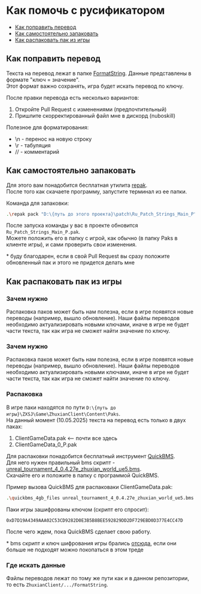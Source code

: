 # Как помочь с русификатором

- [Как поправить перевод](#как-поправить-перевод)
- [Как самостоятельно запаковать](#как-самостоятельно-запаковать)
- [Как распаковать пак из игры](#как-распаковать-пак-из-игры)

## Как поправить перевод

Текста на перевод лежат в папке [FormatString](../patch/Ru_Patch_Strings_Main_P/ZhuxianClient/gamedata/client/FormatString). 
Данные представлены в формате "ключ = значение". 
<br>Этот формат важно сохранять, игра будет искать перевод по ключу.

После правки перевода есть несколько вариантов:
1. Откройте Pull Request с изменениями (предпочтительный)
2. Пришлите скорректированный файл мне в дискорд (nuboskill)

Полезное для форматирования:
- \n - перенос на новую строку
- \r - табуляция
- // - комментарий

## Как самостоятельно запаковать

Для этого вам понадобится бесплатная утилита [repak](https://github.com/trumank/repak).
<br>После того как скачаете программу, запустите терминал из ее папки.

Команда для запаковки:
```bash
.\repak pack "D:\{путь до этого проекта}\patch\Ru_Patch_Strings_Main_P"
```

После запуска команды у вас в проекте обновится `Ru_Patch_Strings_Main_P.pak`.
<br>Можете положить его в папку с игрой, как обычно (в папку Paks в клиенте игры), 
и сами проверить свои изменения.

\* буду благодарен, если в свой Pull Request вы сразу положите обновленный пак 
и этого не придется делать мне

## Как распаковать пак из игры

### Зачем нужно

Распаковка паков может быть нам полезна, если в игре появятся новые переводы (например, вышло обновление).
Наши файлы переводов необходимо актуализировать новыми ключами, иначе в игре не будет части текста,
так как игра не сможет найти значение по ключу.

### Зачем нужно

Распаковка паков может быть нам полезна, если в игре появятся новые переводы (например, вышло обновление).
Наши файлы переводов необходимо актуализировать новыми ключами, иначе в игре не будет части текста,
так как игра не сможет найти значение по ключу.

### Распаковка

В игре паки находятся по пути `D:\{путь до игры}\ZXSJ\Game\ZhuxianClient\Content\Paks`.
<br>На данный момент (10.05.2025) текста на перевод есть только в двух паках:
1. ClientGameData.pak <-- почти все здесь
2. ClientGameData_0_P.pak

Для распаковки понадобится бесплатный инструмент [QuickBMS](https://aluigi.altervista.org/quickbms.htm).
<br>Для него нужен правильный bms скрипт - [unreal_tournament_4_0.4.27e_zhuxian_world_ue5.bms](unreal_tournament_4_0.4.27e_zhuxian_world_ue5.bms). 
<br>Скачайте его и положите в папку с программой QuickBMS.

Пример вызова QuickBMS для распаковаки ClientGameData.pak:
```bash
.\quickbms_4gb_files unreal_tournament_4_0.4.27e_zhuxian_world_ue5.bms "D:\{путь до игры}\ZXSJ\Game\ZhuxianClient\Content\Paks\ClientGameData.pak" "D:\{куда распаковать}\ClientGameData"
```

Паки игры зашифрованы ключом (скрипт его спросит): 
```
0xD7D19A4349AAA02C53CD9282D0E3B5B8BEE592829DD2DF729EBD0D377E4CC47D
```

После чего ждем, пока QuickBMS сделает свою работу.

\* bms скрипт и ключ шифрования игры брались [отсюда](https://cs.rin.ru/forum/viewtopic.php?f=10&t=100672), если они больше не подходят можно покопаться в этом треде

### Где искать данные

Файлы переводов лежат по тому же пути как и в данном репозитории, то есть `ZhuxianClient/.../FormatString`.
